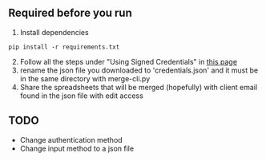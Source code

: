 ## Required before you run
1. Install dependencies
  ```
  pip install -r requirements.txt
  ```
2. Follow all the steps under "Using Signed Credentials" in [this page](https://gspread.readthedocs.io/en/latest/oauth2.html#using-signed-credentials)
3. rename the json file you downloaded to 'credentials.json' and it must be in the same directory with merge-cli.py
4. Share the spreadsheets that will be merged (hopefully) with client email found in the json file with edit access

## TODO
* Change authentication method
* Change input method to a json file

